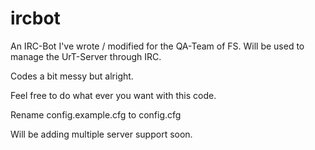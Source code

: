 ircbot
======

An IRC-Bot I've wrote / modified for the QA-Team of FS. Will be used to manage the UrT-Server through IRC.

Codes a bit messy but alright.

Feel free to do what ever you want with this code.

Rename config.example.cfg to config.cfg

Will be adding multiple server support soon.